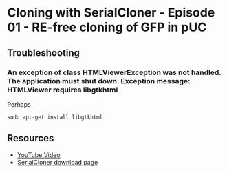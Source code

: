 # Cloning with SerialCloner - Episode 01 - RE-free cloning of GFP in pUC

## Troubleshooting

### An exception of class HTMLViewerException was not handled. The application must shut down. Exception message: HTMLViewer requires libgtkhtml

Perhaps

```
sudo apt-get install libgtkhtml
```

## Resources

 * [YouTube Video](https://www.youtube.com/watch?v=fm5I-5xUoNY)
 * [SerialCloner download page](http://serialbasics.free.fr/Serial_Cloner-Download.html)
